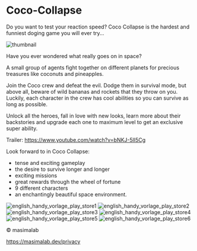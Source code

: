 # Coco-Collapse
Do you want to test your reaction speed? Coco Collapse is the hardest and funniest doging game you will ever try...

![thumbnail](https://github.com/user-attachments/assets/8fb5abcd-4325-4db9-9652-c64262906f0e)


Have you ever wondered what really goes on in space?

A small group of agents fight together on different planets for precious treasures like coconuts and pineapples.

Join the Coco crew and defeat the evil. Dodge them in survival mode, but above all, beware of wild bananas and rockets that they throw on you. 
Luckily, each character in the crew has cool abilities so you can survive as long as possible.

Unlock all the heroes, fall in love with new looks, learn more about their backstories and upgrade each one to maximum level to get an exclusive super ability.

Trailer: https://www.youtube.com/watch?v=bNKJ-5lI5Cg

Look forward to in Coco Collapse:
  - tense and exciting gameplay
  - the desire to survive longer and longer
  - exciting missions
  - great rewards through the wheel of fortune
  - 9 different characters 
  - an enchantingly beautiful space environment.


![english_handy_vorlage_play_store1](https://github.com/user-attachments/assets/43c150d1-f57c-4b58-973a-be5da62fd7b9)
![english_handy_vorlage_play_store2](https://github.com/user-attachments/assets/05fe4c24-49d8-4a07-a548-8bac24b414d0)
![english_handy_vorlage_play_store3](https://github.com/user-attachments/assets/77c7505a-e482-4f61-845d-6b5ed58f71f7)
![english_handy_vorlage_play_store4](https://github.com/user-attachments/assets/0dbe7c24-6432-420f-92e0-56d2980d0b5c)
![english_handy_vorlage_play_store5](https://github.com/user-attachments/assets/76332906-652e-4700-b750-c701fbc512e8)
![english_handy_vorlage_play_store6](https://github.com/user-attachments/assets/b466dd69-73fc-4168-80b3-160d28a76b3d)


© masimalab 

https://masimalab.dev/privacy

